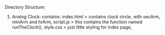 Directory Structure:

1. Analog Clock:
	contains:
		index.html > contains clock circle, with secArm, minArm and hrArm,
		script.js > this contains the function named runTheClock(),
		style.css > just little styling for index page,

	